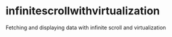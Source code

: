 # infinitescrollwithvirtualization
Fetching and displaying data with infinite scroll and virtualization
